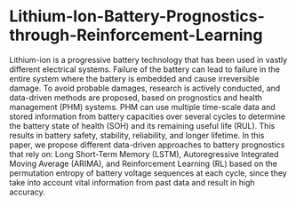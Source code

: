 # Lithium-Ion-Battery-Prognostics-through-Reinforcement-Learning
Lithium-ion is a progressive battery technology that has been used in vastly different
electrical systems. Failure of the battery can lead to failure in the entire system where the battery is
embedded and cause irreversible damage. To avoid probable damages, research is actively conducted,
and data-driven methods are proposed, based on prognostics and health management (PHM) systems.
PHM can use multiple time-scale data and stored information from battery capacities over several
cycles to determine the battery state of health (SOH) and its remaining useful life (RUL). This results in
battery safety, stability, reliability, and longer lifetime. In this paper, we propose different data-driven
approaches to battery prognostics that rely on: Long Short-Term Memory (LSTM), Autoregressive
Integrated Moving Average (ARIMA), and Reinforcement Learning (RL) based on the permutation
entropy of battery voltage sequences at each cycle, since they take into account vital information from
past data and result in high accuracy.
